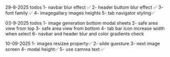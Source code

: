 29-8-2025
todos
1- navbar blur effect ✅
2-  header buttom blur effect ✅
3- font family ✅
4- imagegallary images heights
5- tab navigator styling✅





03-9-2025
todos
1- image generation bottom modal sheets
2- safe area view from top 
3- safe area view from bottom
4- tab bar icon increase width when select
6- navbar and header blur and color gradients check 




10-09-2025
1- images resizee property✅
2- silde guesture
3- next image screen
4- modal height✅
5- use camrea text ✅
